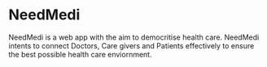# NeedMedi

NeedMedi is a web app with the aim to democritise health care. NeedMedi intents to connect Doctors, Care givers and Patients effectively to ensure the best possible health care enviornment.
